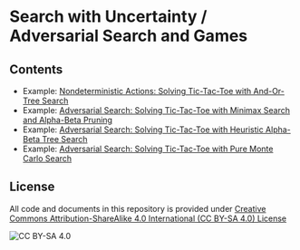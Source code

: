 <!-- #region -->
# Search with Uncertainty / Adversarial Search and Games

## Contents

* Example: [Nondeterministic Actions: Solving Tic-Tac-Toe with And-Or-Tree Search](tictactoe_and_or_tree_search.ipynb)
* Example: [Adversarial Search: Solving Tic-Tac-Toe with Minimax Search and Alpha-Beta Pruning](tictactoe_alpha_beta_tree_search.ipynb)
* Example: [Adversarial Search: Solving Tic-Tac-Toe with Heuristic Alpha-Beta Tree Search](tictactoe_heuristic_alpha_beta_tree_search.ipynb)
* Example: [Adversarial Search: Solving Tic-Tac-Toe with Pure Monte Carlo Search](tictactoe_pure_monte_carlo_search.ipynb)



## License
All code and documents in this repository is provided under [Creative Commons Attribution-ShareAlike 4.0 International (CC BY-SA 4.0) License](https://creativecommons.org/licenses/by-sa/4.0/)

![CC BY-SA 4.0](https://licensebuttons.net/l/by-sa/3.0/88x31.png)
<!-- #endregion -->
